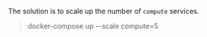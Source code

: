 The solution is to scale up the number of `compute` services.

> docker-compose up --scale compute=5